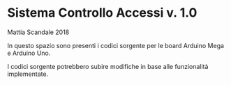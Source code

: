 # Sistema Controllo Accessi v. 1.0

Mattia Scandale 2018

In questo spazio sono presenti i codici sorgente per le board Arduino Mega e Arduino Uno.

I codici sorgente potrebbero subire modifiche in base alle funzionalità implementate.
